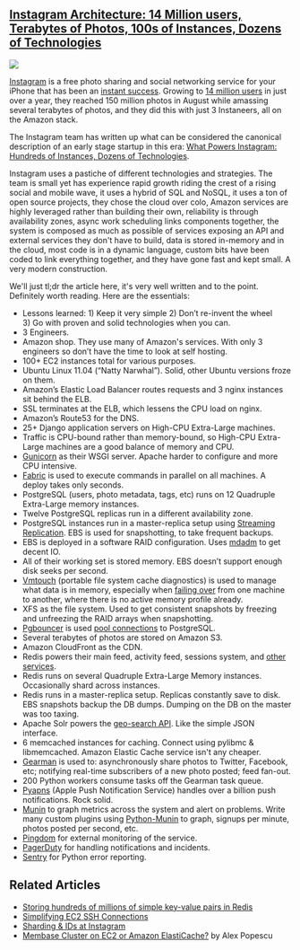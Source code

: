 ## [Instagram Architecture: 14 Million users, Terabytes of Photos, 100s of Instances, Dozens of Technologies](/blog/2011/12/6/instagram-architecture-14-million-users-terabytes-of-photos.html)

    

    

![](http://farm8.staticflickr.com/7011/6464246201_bddb8c499e_o.jpg)

[Instagram](http://instagr.am/) is a free photo sharing and social networking service for your iPhone that has been an [instant success](http://techcrunch.com/2011/08/03/instagram-150-million/). Growing to [14 million users](http://instagram-engineering.tumblr.com/post/13649370142/what-powers-instagram-hundreds-of-instances-dozens-of) in just over a year, they reached 150 million photos in August while amassing several terabytes of photos, and they did this with just 3 Instaneers, all on the Amazon stack.

The Instagram team has written up what can be considered the canonical description of an early stage startup in this era: [What Powers Instagram: Hundreds of Instances, Dozens of Technologies](http://instagram-engineering.tumblr.com/post/13649370142/what-powers-instagram-hundreds-of-instances-dozens-of).

Instagram uses a pastiche of different technologies and strategies. The team is small yet has experience rapid growth riding the crest of a rising social and mobile wave, it uses a hybrid of SQL and NoSQL, it uses a ton of open source projects, they chose the cloud over colo, Amazon services are highly leveraged rather than building their own, reliability is through availability zones, async work scheduling links components together, the system is composed as much as possible of services exposing an API and external services they don't have to build, data is stored in-memory and in the cloud, most code is in a dynamic language, custom bits have been coded to link everything together, and they have gone fast and kept small. A very modern construction.

We'll just tl;dr the article here, it's very well written and to the point. Definitely worth reading. Here are the essentials: 

*   Lessons learned: 1) Keep it very simple 2) Don’t re-invent the wheel 3) Go with proven and solid technologies when you can.
*   3 Engineers.
*   Amazon shop. They use many of Amazon's services. With only 3 engineers so don’t have the time to look at self hosting.
*   100+ EC2 instances total for various purposes.
*   Ubuntu Linux 11.04 (“Natty Narwhal”). Solid, other Ubuntu versions froze on them.
*   Amazon’s Elastic Load Balancer routes requests and 3 nginx instances sit behind the ELB.
*   SSL terminates at the ELB, which lessens the CPU load on nginx.
*   Amazon’s Route53 for the DNS.
*   25+ Django application servers on High-CPU Extra-Large machines.
*   Traffic is CPU-bound rather than memory-bound, so High-CPU Extra-Large machines are a good balance of memory and CPU.
*   [Gunicorn](http://gunicorn.org/) as their WSGI server. Apache harder to configure and more CPU intensive.
*   [Fabric](http://fabric.readthedocs.org/en/1.3.3/index.html) is used to execute commands in parallel on all machines. A deploy takes only seconds.
*   PostgreSQL (users, photo metadata, tags, etc) runs on 12 Quadruple Extra-Large memory instances.
*   Twelve PostgreSQL replicas run in a different availability zone.
*   PostgreSQL instances run in a master-replica setup using [Streaming Replication](https://github.com/greg2ndQuadrant/repmgr). EBS is used for snapshotting, to take frequent backups. 
*   EBS is deployed in a software RAID configuration. Uses [mdadm](http://en.wikipedia.org/wiki/Mdadm) to get decent IO.
*   All of their working set is stored memory. EBS doesn’t support enough disk seeks per second.
*   [Vmtouch](http://hoytech.com/vmtouch/vmtouch.c) (portable file system cache diagnostics) is used to manage what data is in memory, especially when [failing over](https://gist.github.com/1424540) from one machine to another, where there is no active memory profile already.
*   XFS as the file system. Used to get consistent snapshots by freezing and unfreezing the RAID arrays when snapshotting.
*   [Pgbouncer](http://pgfoundry.org/projects/pgbouncer/) is used [pool connections](http://thebuild.com/blog/) to PostgreSQL.
*   Several terabytes of photos are stored on Amazon S3.
*   Amazon CloudFront as the CDN.
*   Redis powers their main feed, activity feed, sessions system, and [other services](http://instagram-engineering.tumblr.com/post/12202313862/storing-hundreds-of-millions-of-simple-key-value-pairs).
*   Redis runs on several Quadruple Extra-Large Memory instances. Occasionally shard across instances.
*   Redis runs in a master-replica setup. Replicas constantly save to disk. EBS snapshots backup the DB dumps. Dumping on the DB on the master was too taxing.
*   Apache Solr powers the [geo-search API](http://instagram.com/developer/endpoints/media/#get_media_search). Like the simple JSON interface.
*   6 memcached instances for caching. Connect using pylibmc & libmemcached. Amazon Elastic Cache service isn't any cheaper.
*   [Gearman](http://gearman.org/) is used to: asynchronously share photos to Twitter, Facebook, etc; notifying real-time subscribers of a new photo posted; feed fan-out.
*   200 Python workers consume tasks off the Gearman task queue.
*   [Pyapns](https://github.com/samuraisam/pyapns) (Apple Push Notification Service) handles over a billion push notifications. Rock solid.
*   [Munin](http://munin-monitoring.org/) to graph metrics across the system and alert on problems. Write many custom plugins using [Python-Munin](http://samuelks.com/python-munin/) to graph, signups per minute, photos posted per second, etc.
*   [Pingdom](http://pingdom.com/) for external monitoring of the service.
*   [PagerDuty](http://pagerduty.com/) for handling notifications and incidents.
*   [Sentry](http://pypi.python.org/pypi/django-sentry) for Python error reporting.

## Related Articles

*   [Storing hundreds of millions of simple key-value pairs in Redis](http://instagram-engineering.tumblr.com/post/12651721845/instagram-engineering-challenge-the-unshredder)
*   [Simplifying EC2 SSH Connections](http://instagram-engineering.tumblr.com/post/11399488246/simplifying-ec2-ssh-connections)
*   [Sharding & IDs at Instagram](http://instagram-engineering.tumblr.com/post/10853187575/sharding-ids-at-instagram) 
*   [Membase Cluster on EC2 or Amazon ElastiCache?](http://nosql.mypopescu.com/post/13820225002/membase-cluster-on-ec2-or-amazon-elasticache) by Alex Popescu   

    